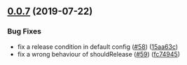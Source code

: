 ## [0.0.7](https://github.com/algolia/shipjs/compare/v0.0.6...v0.0.7) (2019-07-22)


### Bug Fixes

* fix a release condition in default config ([#58](https://github.com/algolia/shipjs/issues/58)) ([15aa63c](https://github.com/algolia/shipjs/commit/15aa63c))
* fix a wrong behaviour of shouldRelease ([#59](https://github.com/algolia/shipjs/issues/59)) ([fc74945](https://github.com/algolia/shipjs/commit/fc74945))




